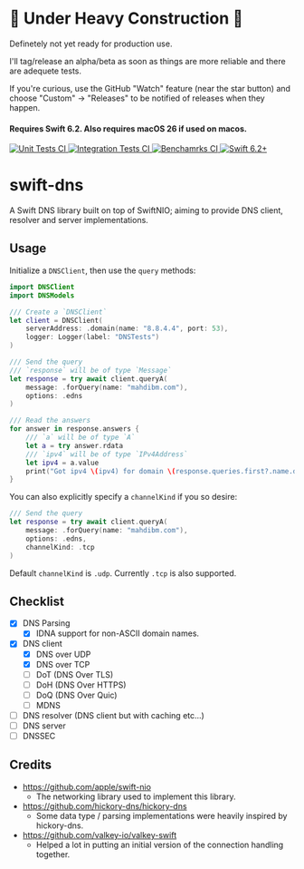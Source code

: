 # 🚧 Under Heavy Construction 🚧

Definetely not yet ready for production use.

I'll tag/release an alpha/beta as soon as things are more reliable and there are adequete tests.

If you're curious, use the GitHub "Watch" feature (near the star button) and choose "Custom" -> "Releases" to be notified of releases when they happen.

#### Requires Swift 6.2. Also requires macOS 26 if used on macos.

<p>
    <a href="https://github.com/MahdiBM/swift-dns/actions/workflows/unit-tests.yml">
        <img
            src="https://img.shields.io/github/actions/workflow/status/MahdiBM/swift-dns/unit-tests.yml?event=push&style=plastic&logo=github&label=unit-tests&logoColor=%23ccc"
            alt="Unit Tests CI"
        >
    </a>
    <a href="https://github.com/MahdiBM/swift-dns/actions/workflows/integration-tests.yml">
        <img
            src="https://img.shields.io/github/actions/workflow/status/MahdiBM/swift-dns/integration-tests.yml?event=push&style=plastic&logo=github&label=integration-tests&logoColor=%23ccc"
            alt="Integration Tests CI"
        >
    </a>
    <a href="https://github.com/MahdiBM/swift-dns/actions/workflows/benchmarks.yml">
        <img
            src="https://img.shields.io/github/actions/workflow/status/MahdiBM/swift-dns/benchmarks.yml?event=push&style=plastic&logo=github&label=benchmarks&logoColor=%23ccc"
            alt="Benchamrks CI"
        >
    </a>
    <a href="https://swift.org">
        <img
            src="https://design.vapor.codes/images/swift62up.svg"
            alt="Swift 6.2+"
        >
    </a>
</p>

# swift-dns

A Swift DNS library built on top of SwiftNIO; aiming to provide DNS client, resolver and server implementations.

## Usage

Initialize a `DNSClient`, then use the `query` methods:

```swift
import DNSClient
import DNSModels

/// Create a `DNSClient`
let client = DNSClient(
    serverAddress: .domain(name: "8.8.4.4", port: 53),
    logger: Logger(label: "DNSTests")
)

/// Send the query
/// `response` will be of type `Message`
let response = try await client.queryA(
    message: .forQuery(name: "mahdibm.com"),
    options: .edns
)

/// Read the answers
for answer in response.answers {
    /// `a` will be of type `A`
    let a = try answer.rdata
    /// `ipv4` will be of type `IPv4Address`
    let ipv4 = a.value
    print("Got ipv4 \(ipv4) for domain \(response.queries.first?.name.description ?? "n/a")")
}
```

You can also explicitly specify a `channelKind` if you so desire:

```swift
/// Send the query
let response = try await client.queryA(
    message: .forQuery(name: "mahdibm.com"),
    options: .edns,
    channelKind: .tcp
)
```

Default `channelKind` is `.udp`. Currently `.tcp` is also supported.

## Checklist

- [x] DNS Parsing
  - [x] IDNA support for non-ASCII domain names.
- [x] DNS client
  - [x] DNS over UDP
  - [x] DNS over TCP
  - [ ] DoT (DNS Over TLS)
  - [ ] DoH (DNS Over HTTPS)
  - [ ] DoQ (DNS Over Quic)
  - [ ] MDNS
- [ ] DNS resolver (DNS client but with caching etc...)
- [ ] DNS server
- [ ] DNSSEC

## Credits

- https://github.com/apple/swift-nio
  - The networking library used to implement this library.
- https://github.com/hickory-dns/hickory-dns
  - Some data type / parsing implementations were heavily inspired by hickory-dns.
- https://github.com/valkey-io/valkey-swift
  - Helped a lot in putting an initial version of the connection handling together.
